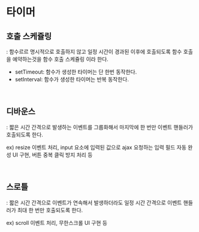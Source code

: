 # 타이머

## 호출 스케쥴링

: 함수르르 명시적으로 호출하지 않고 일정 시간이 경과된 이후에 호출되도록 함수 호출을 예약하는것을 함수 호출 스케쥴링 이라 한다.

- setTimeout: 함수가 생성한 타이머는 단 한번 동작한다.
- setInterval: 함수가 생성한 타이머는 반복 동작한다.

<br/>

## 디바운스

: 짧은 시간 간격으로 발생하는 이벤트를 그룹화해서 마지막에 한 번만 이벤트 핸들러가 호출되도록 한다.

ex) resize 이벤트 처리, input 요소에 입력된 값으로 ajax 요청하는 입력 필드 자동 완성 UI 구현, 버튼 중복 클릭 방지 처리 등

<br/>

## 스로틀

: 짧은 시간 간격으로 이벤트가 연속해서 발생하더라도 일정 시간 간격으로 이벤트 핸들러가 최대 한 번만 호출되도록 한다.

ex) scroll 이벤트 처리, 무한스크롤 UI 구현 등
